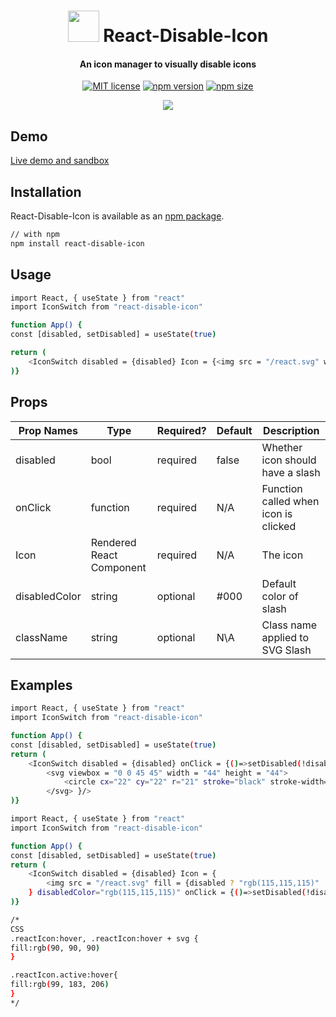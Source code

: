<h1  align="center"><img  width = "50px"  src = "https://raw.githubusercontent.com/matthewgferrari/react-disble-icon/main/example/disable.png" /> React-Disable-Icon</h1>
<div align="center">
<h4  align = "center">An icon manager to visually disable icons</h4>

[![MIT license](https://img.shields.io/badge/license-MIT-blue.svg)](https://github.com/matthewgferrari/react-disable-icon/blob/main/LICENSE)
[![npm version](https://img.shields.io/npm/v/react-disable-icon)](https://www.npmjs.com/package/react-disable-icon)
[![npm size](https://img.shields.io/bundlephobia/min/react-disable-icon)](https://github.com/matthewgferrari/react-disable-icon/blob/main/src)
</div>
<div  align = "center"><img  src = "https://matthewgferrari.github.io/react-disable-icon/example/demo.gif"/></div>

## Demo

[Live demo and sandbox](https://matthewgferrari.github.io/react-disable-icon/example/build/)

## Installation

React-Disable-Icon is available as an [npm package](https://www.npmjs.com/package/react-disable-icon).

```sh
// with npm
npm install react-disable-icon
```

## Usage
```sh
import React, { useState } from "react"
import IconSwitch from "react-disable-icon"

function App() {
const [disabled, setDisabled] = useState(true)

return (
	<IconSwitch disabled = {disabled} Icon = {<img src = "/react.svg" width="80" height="80"/>} onClick = {()=>setDisabled(!disabled)}/>
)}
```

## Props

| Prop Names| Type  |Required? | Default | Description|
|--|--|--|--|--|
disabled | bool | required | false | Whether icon should have a slash
onClick|function|required|N/A|Function called when icon is clicked
Icon|Rendered React Component| required|N/A| The icon
disabledColor| string| optional|#000|Default color of slash
className| string| optional| N\A|Class name applied to SVG Slash

## Examples

```sh
import React, { useState } from "react"
import IconSwitch from "react-disable-icon"

function App() {
const [disabled, setDisabled] = useState(true)
return (
	<IconSwitch disabled = {disabled} onClick = {()=>setDisabled(!disabled)} Icon = {
		<svg viewbox = "0 0 45 45" width = "44" height = "44">
			<circle cx="22" cy="22" r="21" stroke="black" stroke-width="1" fill="red" />
		</svg> }/>
)}
```

```sh
import React, { useState } from "react"
import IconSwitch from "react-disable-icon"

function App() {
const [disabled, setDisabled] = useState(true)
return (
	<IconSwitch disabled = {disabled} Icon = {
		<img src = "/react.svg" fill = {disabled ? "rgb(115,115,115)" : "#61dafb" } className ={\`reactIcon\${disabled ? "" : " active"}\`} width="80" height="80" style = {{cursor:"pointer"}}/>
	} disabledColor="rgb(115,115,115)" onClick = {()=>setDisabled(!disabled)}/>
)}

/*
CSS
.reactIcon:hover, .reactIcon:hover + svg {
fill:rgb(90, 90, 90)
}

.reactIcon.active:hover{
fill:rgb(99, 183, 206)
}
*/
```